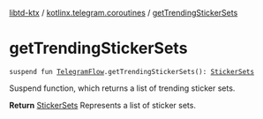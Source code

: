 [libtd-ktx](../index.md) / [kotlinx.telegram.coroutines](index.md) / [getTrendingStickerSets](./get-trending-sticker-sets.md)

# getTrendingStickerSets

`suspend fun `[`TelegramFlow`](../kotlinx.telegram.core/-telegram-flow/index.md)`.getTrendingStickerSets(): `[`StickerSets`](https://tdlibx.github.io/td/docs/org/drinkless/td/libcore/telegram/TdApi/StickerSets.html)

Suspend function, which returns a list of trending sticker sets.

**Return**
[StickerSets](https://tdlibx.github.io/td/docs/org/drinkless/td/libcore/telegram/TdApi/StickerSets.html) Represents a list of sticker sets.


